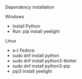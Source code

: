 Dependency installation

Windows
- Install Python
- Run: pip install yeelight


Linux    
- a-) Fedora:
- sudo dnf install python
- sudo dnf install python3-tkinter 
- sudo dnf install python3-pip
- pip3 install yeelight
